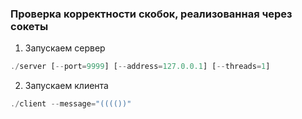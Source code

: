 ### Проверка корректности скобок, реализованная через сокеты

1) Запускаем сервер
```php
./server [--port=9999] [--address=127.0.0.1] [--threads=1]
```

2) Запускаем клиента
```php
./client --message="(((())"
```
